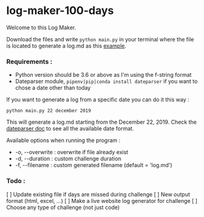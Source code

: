 # log-maker-100-days

Welcome to this Log Maker.

Download the files and write `python main.py` in your terminal where the file is located to generate a log.md as this [example](log.md).

### Requirements :

* Python version should be 3.6 or above as I'm using the f-string format
* Dateparser module, `pipenv|pip|conda install dateparser` if you want to chose a date other than today

If you want to generate a log from a specific date you can do it this way :

`python main.py 22 december 2019`

This will generate a log.md starting from the December 22, 2019. Check the [dateparser doc](https://dateparser.readthedocs.io/en/latest/) to see all the available date format.

Available options when running the program :
* -o, --overwrite : overwrite if file already exist
* -d, --duration : custom challenge duration
* -f, --filename : custom generated filename (default = 'log.md')


### Todo :

[ ] Update existing file if days are missed during challenge
[ ] New output format (html, excel, ...)
[ ] Make a live website log generator for challenge
[ ] Choose any type of challenge (not just code)
